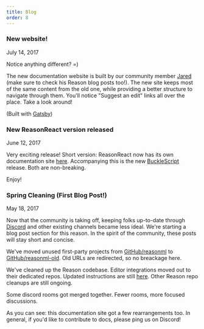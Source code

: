 ```yaml
---
title: Blog
order: 8
---
```


### New website!

July 14, 2017

Notice anything different? =)

The new documentation website is built by our community member [Jared](https://jaredforsyth.com) (make sure to check his Reason blog posts too!). The new site keeps most of the same content from the old one, while providing a better structure to navigate through them. You'll notice "Suggest an edit" links all over the place. Take a look around!

(Built with [Gatsby](https://www.gatsbyjs.org))

### New ReasonReact version released

June 12, 2017

Very exciting release! Short version: ReasonReact now has its own documentation site [here](https://reasonml.github.io/reason-react/). Accompanying this is the new [BuckleScript](https://www.npmjs.com/package/bs-platform) release. Both are non-breaking.

Enjoy!

### Spring Cleaning (First Blog Post!)

May 18, 2017

Now that the community is taking off, keeping folks up-to-date through [Discord](https://discord.gg/reasonml) and other existing channels became less ideal. We're starting a blog post section for this reason. In the spirit of the community, these posts will stay short and concise.

We've moved unused first-party projects from [GitHub/reasonml](https://github.com/reasonml/) to [GitHub/reasonml-old](https://github.com/reasonml-old). Old URLs are redirected, so no breackage here.

We've cleaned up the Reason codebase. Editor integrations moved out to their dedicated repos. Updated instructions are still [here](/guide/tools#editor-integration). Other Reason repo cleanups are still ongoing.

Some discord rooms got merged together. Fewer rooms, more focused discussions.

As you can see: this documentation site got a few rearrangements too. In general, if you'd like to contribute to docs, please ping us on Discord!
